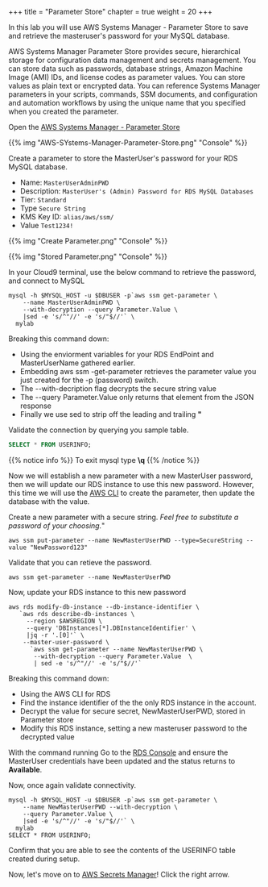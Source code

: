 +++
title = "Parameter Store"
chapter = true
weight = 20
+++

In this lab you will use AWS Systems Manager - Parameter Store to save and retrieve the masteruser's password for your MySQL database.

AWS Systems Manager Parameter Store provides secure, hierarchical storage for configuration data management and secrets management. You can store data such as passwords, database strings, Amazon Machine Image (AMI) IDs, and license codes as parameter values. You can store values as plain text or encrypted data. You can reference Systems Manager parameters in your scripts, commands, SSM documents, and configuration and automation workflows by using the unique name that you specified when you created the parameter. 

Open the [AWS Systems Manager - Parameter Store](https://console.aws.amazon.com/systems-manager/parameters)

{{% img "AWS-SYstems-Manager-Parameter-Store.png" "Console" %}} 

Create a parameter to store the MasterUser's password for your RDS MySQL database.
- Name: `MasterUserAdminPWD`
- Description: `MasterUser's (Admin) Password for RDS MySQL Databases`
- Tier: `Standard`
- Type `Secure String`
- KMS Key ID: `alias/aws/ssm/`
- Value `Test1234!`

{{% img "Create Parameter.png" "Console" %}} 

{{% img "Stored Parameter.png" "Console" %}} 

In your Cloud9 terminal, use the below command to retrieve the password, and connect to MySQL

```
mysql -h $MYSQL_HOST -u $DBUSER -p`aws ssm get-parameter \
    --name MasterUserAdminPWD \
    --with-decryption --query Parameter.Value \
    |sed -e 's/^"//' -e 's/"$//'` \
  mylab
```

Breaking this command down:

- Using the enviorment variables for your RDS EndPoint and MasterUserName gathered earlier. 
- Embedding aws ssm -get-parameter retrieves the parameter value you just created for the -p (password) switch.
- The --with-decription flag decrypts the secure string value
- The --query Parameter.Value only returns that element from the JSON response
- Finally we use sed to strip off the leading and trailing **"**

Validate the connection by querying you sample table.
``` sql
SELECT * FROM USERINFO;
```
{{% notice info %}}
To exit mysql type **\q**
{{% /notice %}}  

Now we will establish a new parameter with a new MasterUser password, then we will update our RDS instance to use this new password.  However, this time we will use the [AWS CLI]() to create the parameter, then update the database with the value.

Create a new parameter with a secure string.  *Feel free to substitute a password of your choosing.*"
```
aws ssm put-parameter --name NewMasterUserPWD --type=SecureString --value "NewPassword123"
```

Validate that you can retieve the password.
```
aws ssm get-parameter --name NewMasterUserPWD
```

Now, update your RDS instance to this new password
```
aws rds modify-db-instance --db-instance-identifier \
   `aws rds describe-db-instances \
     --region $AWSREGION \
     --query 'DBInstances[*].DBInstanceIdentifier' \
     |jq -r '.[0]'` \
    --master-user-password \
      `aws ssm get-parameter --name NewMasterUserPWD \
       --with-decryption --query Parameter.Value  \
       | sed -e 's/^"//' -e 's/"$//'`
```
Breaking this command down:

- Using the AWS CLI for RDS
- Find the instance identifier of the the only RDS instance in the account.
- Decrypt the value for secure secret, NewMasterUserPWD, stored in Parameter store
- Modify this RDS instance, setting a new masteruser password to the decrypted value

With the command running Go to the [RDS Console](https://console.aws.amazon.com/rds/home#database:id=rds-mysql-lab) and ensure the MasterUser credentials have been updated and the status returns to **Available**.

Now, once again validate connectivity.
```
mysql -h $MYSQL_HOST -u $DBUSER -p`aws ssm get-parameter \
    --name NewMasterUserPWD --with-decryption \
    --query Parameter.Value \
    |sed -e 's/^"//' -e 's/"$//'` \
  mylab
SELECT * FROM USERINFO;
```

Confirm that you are able to see the contents of the USERINFO table created during setup.

Now, let's move on to [AWS Secrets Manager](https://aws.amazon.com/secrets-manager/)!  Click the right arrow.